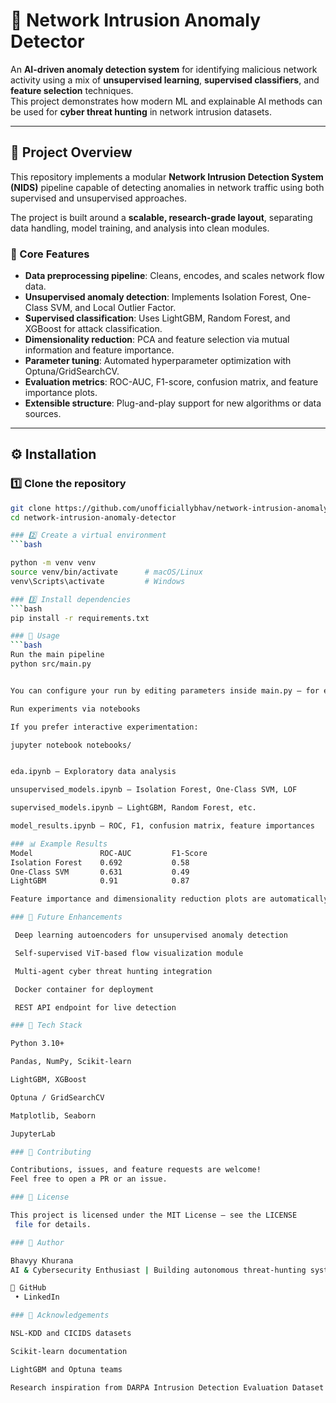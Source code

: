 # 🧠 Network Intrusion Anomaly Detector

An **AI-driven anomaly detection system** for identifying malicious network activity using a mix of **unsupervised learning**, **supervised classifiers**, and **feature selection** techniques.  
This project demonstrates how modern ML and explainable AI methods can be used for **cyber threat hunting** in network intrusion datasets.

---

## 🚀 Project Overview

This repository implements a modular **Network Intrusion Detection System (NIDS)** pipeline capable of detecting anomalies in network traffic using both supervised and unsupervised approaches.

The project is built around a **scalable, research-grade layout**, separating data handling, model training, and analysis into clean modules.

### 🧩 Core Features

- **Data preprocessing pipeline**: Cleans, encodes, and scales network flow data.  
- **Unsupervised anomaly detection**: Implements Isolation Forest, One-Class SVM, and Local Outlier Factor.  
- **Supervised classification**: Uses LightGBM, Random Forest, and XGBoost for attack classification.  
- **Dimensionality reduction**: PCA and feature selection via mutual information and feature importance.  
- **Parameter tuning**: Automated hyperparameter optimization with Optuna/GridSearchCV.  
- **Evaluation metrics**: ROC-AUC, F1-score, confusion matrix, and feature importance plots.  
- **Extensible structure**: Plug-and-play support for new algorithms or data sources.

---

## ⚙️ Installation

### 1️⃣ Clone the repository
```bash
git clone https://github.com/unofficiallybhav/network-intrusion-anomaly-detector.git
cd network-intrusion-anomaly-detector

### 2️⃣ Create a virtual environment
```bash

python -m venv venv
source venv/bin/activate      # macOS/Linux
venv\Scripts\activate         # Windows

### 3️⃣ Install dependencies
```bash
pip install -r requirements.txt

### 🧮 Usage
```bash
Run the main pipeline
python src/main.py


You can configure your run by editing parameters inside main.py — for example, choose between supervised or unsupervised workflows.

Run experiments via notebooks

If you prefer interactive experimentation:

jupyter notebook notebooks/


eda.ipynb — Exploratory data analysis

unsupervised_models.ipynb — Isolation Forest, One-Class SVM, LOF

supervised_models.ipynb — LightGBM, Random Forest, etc.

model_results.ipynb — ROC, F1, confusion matrix, feature importances

### 📊 Example Results
Model	            ROC-AUC	        F1-Score
Isolation Forest	0.692	        0.58
One-Class SVM	    0.631	        0.49
LightGBM	        0.91	        0.87

Feature importance and dimensionality reduction plots are automatically saved in /outputs/plots/.

### 🧠 Future Enhancements

 Deep learning autoencoders for unsupervised anomaly detection

 Self-supervised ViT-based flow visualization module

 Multi-agent cyber threat hunting integration

 Docker container for deployment

 REST API endpoint for live detection

### 🧰 Tech Stack

Python 3.10+

Pandas, NumPy, Scikit-learn

LightGBM, XGBoost

Optuna / GridSearchCV

Matplotlib, Seaborn

JupyterLab

### 🤝 Contributing

Contributions, issues, and feature requests are welcome!
Feel free to open a PR or an issue.

### 📜 License

This project is licensed under the MIT License — see the LICENSE
 file for details.

### 🧩 Author

Bhavyy Khurana
AI & Cybersecurity Enthusiast | Building autonomous threat-hunting systems

🔗 GitHub
 • LinkedIn

### 🌟 Acknowledgements

NSL-KDD and CICIDS datasets

Scikit-learn documentation

LightGBM and Optuna teams

Research inspiration from DARPA Intrusion Detection Evaluation Dataset papers
